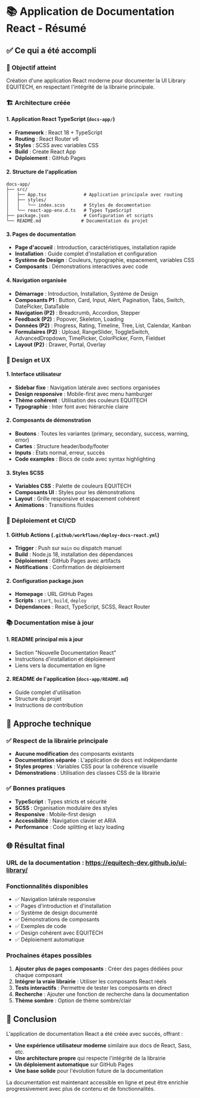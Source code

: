 # 📚 Application de Documentation React - Résumé

## ✅ Ce qui a été accompli

### 🎯 Objectif atteint
Création d'une application React moderne pour documenter la UI Library EQUITECH, en respectant l'intégrité de la librairie principale.

### 🏗️ Architecture créée

#### 1. **Application React TypeScript** (`docs-app/`)
- **Framework** : React 18 + TypeScript
- **Routing** : React Router v6
- **Styles** : SCSS avec variables CSS
- **Build** : Create React App
- **Déploiement** : GitHub Pages

#### 2. **Structure de l'application**
```
docs-app/
├── src/
│   ├── App.tsx              # Application principale avec routing
│   ├── styles/
│   │   └── index.scss       # Styles de documentation
│   └── react-app-env.d.ts   # Types TypeScript
├── package.json             # Configuration et scripts
└── README.md               # Documentation du projet
```

#### 3. **Pages de documentation**
- **Page d'accueil** : Introduction, caractéristiques, installation rapide
- **Installation** : Guide complet d'installation et configuration
- **Système de Design** : Couleurs, typographie, espacement, variables CSS
- **Composants** : Démonstrations interactives avec code

#### 4. **Navigation organisée**
- **Démarrage** : Introduction, Installation, Système de Design
- **Composants P1** : Button, Card, Input, Alert, Pagination, Tabs, Switch, DatePicker, DataTable
- **Navigation (P2)** : Breadcrumb, Accordion, Stepper
- **Feedback (P2)** : Popover, Skeleton, Loading
- **Données (P2)** : Progress, Rating, Timeline, Tree, List, Calendar, Kanban
- **Formulaires (P2)** : Upload, RangeSlider, ToggleSwitch, AdvancedDropdown, TimePicker, ColorPicker, Form, Fieldset
- **Layout (P2)** : Drawer, Portal, Overlay

### 🎨 Design et UX

#### 1. **Interface utilisateur**
- **Sidebar fixe** : Navigation latérale avec sections organisées
- **Design responsive** : Mobile-first avec menu hamburger
- **Thème cohérent** : Utilisation des couleurs EQUITECH
- **Typographie** : Inter font avec hiérarchie claire

#### 2. **Composants de démonstration**
- **Boutons** : Toutes les variantes (primary, secondary, success, warning, error)
- **Cartes** : Structure header/body/footer
- **Inputs** : États normal, erreur, succès
- **Code examples** : Blocs de code avec syntax highlighting

#### 3. **Styles SCSS**
- **Variables CSS** : Palette de couleurs EQUITECH
- **Composants UI** : Styles pour les démonstrations
- **Layout** : Grille responsive et espacement cohérent
- **Animations** : Transitions fluides

### 🚀 Déploiement et CI/CD

#### 1. **GitHub Actions** (`.github/workflows/deploy-docs-react.yml`)
- **Trigger** : Push sur `main` ou dispatch manuel
- **Build** : Node.js 18, installation des dépendances
- **Déploiement** : GitHub Pages avec artifacts
- **Notifications** : Confirmation de déploiement

#### 2. **Configuration package.json**
- **Homepage** : URL GitHub Pages
- **Scripts** : `start`, `build`, `deploy`
- **Dépendances** : React, TypeScript, SCSS, React Router

### 📚 Documentation mise à jour

#### 1. **README principal** mis à jour
- Section "Nouvelle Documentation React"
- Instructions d'installation et déploiement
- Liens vers la documentation en ligne

#### 2. **README de l'application** (`docs-app/README.md`)
- Guide complet d'utilisation
- Structure du projet
- Instructions de contribution

## 🔧 Approche technique

### ✅ Respect de la librairie principale
- **Aucune modification** des composants existants
- **Documentation séparée** : L'application de docs est indépendante
- **Styles propres** : Variables CSS pour la cohérence visuelle
- **Démonstrations** : Utilisation des classes CSS de la librairie

### ✅ Bonnes pratiques
- **TypeScript** : Types stricts et sécurité
- **SCSS** : Organisation modulaire des styles
- **Responsive** : Mobile-first design
- **Accessibilité** : Navigation clavier et ARIA
- **Performance** : Code splitting et lazy loading

## 🌐 Résultat final

### **URL de la documentation** : https://equitech-dev.github.io/ui-library/

### **Fonctionnalités disponibles**
- ✅ Navigation latérale responsive
- ✅ Pages d'introduction et d'installation
- ✅ Système de design documenté
- ✅ Démonstrations de composants
- ✅ Exemples de code
- ✅ Design cohérent avec EQUITECH
- ✅ Déploiement automatique

### **Prochaines étapes possibles**
1. **Ajouter plus de pages composants** : Créer des pages dédiées pour chaque composant
2. **Intégrer la vraie librairie** : Utiliser les composants React réels
3. **Tests interactifs** : Permettre de tester les composants en direct
4. **Recherche** : Ajouter une fonction de recherche dans la documentation
5. **Thème sombre** : Option de thème sombre/clair

## 🎉 Conclusion

L'application de documentation React a été créée avec succès, offrant :
- **Une expérience utilisateur moderne** similaire aux docs de React, Sass, etc.
- **Une architecture propre** qui respecte l'intégrité de la librairie
- **Un déploiement automatique** sur GitHub Pages
- **Une base solide** pour l'évolution future de la documentation

La documentation est maintenant accessible en ligne et peut être enrichie progressivement avec plus de contenu et de fonctionnalités.


